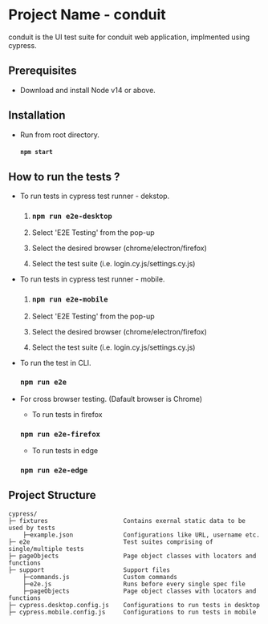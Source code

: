 # Project Name - conduit

conduit is the UI test suite for conduit web application, implmented using cypress.

## Prerequisites

- Download and install Node v14 or above.

## Installation

- Run from root directory.

  #### `npm start`

## How to run the tests ?

- To run tests in cypress test runner - dekstop.

  1. ### `npm run e2e-desktop`

  2. Select 'E2E Testing' from the pop-up
  3. Select the desired browser (chrome/electron/firefox)
  4. Select the test suite (i.e. login.cy.js/settings.cy.js)

- To run tests in cypress test runner - mobile.

  1. ### `npm run e2e-mobile`

  2. Select 'E2E Testing' from the pop-up
  3. Select the desired browser (chrome/electron/firefox)
  4. Select the test suite (i.e. login.cy.js/settings.cy.js)

- To run the test in CLI.

  ### `npm run e2e`

- For cross browser testing. (Dafault browser is Chrome)

  - To run tests in firefox

  ### `npm run e2e-firefox`

  - To run tests in edge

  ### `npm run e2e-edge`

## Project Structure

    cypress/
    ├─ fixtures	  			        Contains exernal static data to be used by tests
        ├─example.json		        Configurations like URL, username etc.
    ├─ e2e 			                Test suites comprising of single/multiple tests
    ├─ pageObjects			        Page object classes with locators and functions
    ├─ support				        Support files
        ├─commands.js    		    Custom commands
        ├─e2e.js		            Runs before every single spec file
        ├─pageObjects		        Page object classes with locators and functions
    ├─ cypress.desktop.config.js	Configurations to run tests in desktop
    ├─ cypress.mobile.config.js	    Configurations to run tests in mobile

